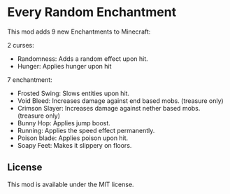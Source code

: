 # Every Random Enchantment

This mod adds 9 new Enchantments to Minecraft:

2 curses:
- Randomness: Adds a random effect upon hit. 
- Hunger: Applies hunger upon hit

7 enchantment: 
- Frosted Swing: Slows entities upon hit. 
- Void Bleed: Increases damage against end based mobs. (treasure only)
- Crimson Slayer: Increases damage against nether based mobs. (treasure only)
- Bunny Hop: Applies jump boost.
- Running: Applies the speed effect permanently.
- Poison blade: Applies poison upon hit.
- Soapy Feet: Makes it slippery on floors. 

## License

This mod is available under the MIT license.